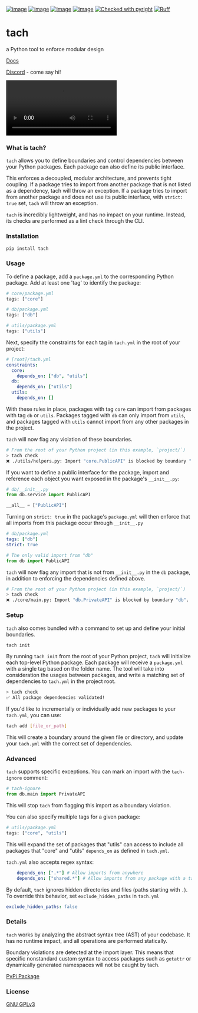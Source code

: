 [![image](https://img.shields.io/pypi/v/tach.svg)](https://pypi.Python.org/pypi/tach)
[![image](https://img.shields.io/pypi/l/tach.svg)](https://pypi.Python.org/pypi/tach)
[![image](https://img.shields.io/pypi/pyversions/tach.svg)](https://pypi.Python.org/pypi/tach)
[![image](https://github.com/Never-Over/tach/actions/workflows/ci.yml/badge.svg)](https://github.com/Never-Over/tach/actions/workflows/ci.yml)
[![Checked with pyright](https://microsoft.github.io/pyright/img/pyright_badge.svg)](https://microsoft.github.io/pyright/)
[![Ruff](https://img.shields.io/endpoint?url=https://raw.githubusercontent.com/astral-sh/ruff/main/assets/badge/v2.json)](https://github.com/astral-sh/ruff)
# tach
a Python tool to enforce modular design


[Docs](https://never-over.github.io/tach/)

[Discord](https://discord.gg/7crTTJwDv9) - come say hi!


![](https://raw.githubusercontent.com/Never-Over/tach/main/docs/tach_demo.mp4)

### What is tach?
`tach` allows you to define boundaries and control dependencies between your Python packages. Each package can also define its public interface.

This enforces a decoupled, modular architecture, and prevents tight coupling.
If a package tries to import from another package that is not listed as a dependency, tach will throw an exception.
If a package tries to import from another package and does not use its public interface, with `strict: true` set, `tach` will throw an exception.

`tach` is incredibly lightweight, and has no impact on your runtime. Instead, its checks are performed as a lint check through the CLI.

### Installation
```bash
pip install tach
```
### Usage
To define a package, add a `package.yml` to the corresponding Python package. Add at least one 'tag' to identify the package:
```python
# core/package.yml
tags: ["core"]
```
```python
# db/package.yml
tags: ["db"]
```
```python
# utils/package.yml
tags: ["utils"]
```
Next, specify the constraints for each tag in `tach.yml` in the root of your project:
```yaml
# [root]/tach.yml
constraints:
  core:
    depends_on: ["db", "utils"]
  db:
    depends_on: ["utils"]
  utils:
    depends_on: []
```
With these rules in place, packages with tag `core` can import from packages with tag `db` or `utils`. Packages tagged with `db` can only import from `utils`, and packages tagged with `utils` cannot import from any other packages in the project. 

`tach` will now flag any violation of these boundaries.
```bash
# From the root of your Python project (in this example, `project/`)
> tach check
❌ ./utils/helpers.py: Import "core.PublicAPI" is blocked by boundary "core". Tag(s) ["utils"] do not have access to ["core"].
```

If you want to define a public interface for the package, import and reference each object you want exposed in the package's `__init__.py`:
```python
# db/__init__.py
from db.service import PublicAPI

__all__ = ["PublicAPI"]
```
Turning on `strict: true` in the package's `package.yml` will then enforce that all imports from this package occur through `__init__.py`
```yaml
# db/package.yml
tags: ["db"]
strict: true
```
```python
# The only valid import from "db"
from db import PublicAPI 
```
`tach` will now flag any import that is not from `__init__.py` in the `db` package, in addition to enforcing the dependencies defined above.
```bash
# From the root of your Python project (in this example, `project/`)
> tach check
❌ ./core/main.py: Import "db.PrivateAPI" is blocked by boundary "db". "db" does not list "db.PrivateAPI" in its public interface.
```

### Setup
`tach` also comes bundled with a command to set up and define your initial boundaries.
```bash
tach init
```
By running `tach init` from the root of your Python project, `tach` will initialize each top-level Python package. Each package will receive a `package.yml` with a single tag based on the folder name. 
The tool will take into consideration the usages between packages, and write a matching set of dependencies to `tach.yml` in the project root.
```bash
> tach check
✅ All package dependencies validated!
```

If you'd like to incrementally or individually add new packages to your `tach.yml`, you can use:
```bash
tach add [file_or_path]
```
This will create a boundary around the given file or directory, and update your `tach.yml` with the correct set of dependencies.

### Advanced
`tach` supports specific exceptions. You can mark an import with the `tach-ignore` comment:
```python
# tach-ignore
from db.main import PrivateAPI
```
This will stop `tach` from flagging this import as a boundary violation.

You can also specify multiple tags for a given package:
```python
# utils/package.yml
tags: ["core", "utils"]
```
This will expand the set of packages that "utils" can access to include all packages that "core" and "utils" `depends_on` as defined in `tach.yml`.

`tach.yml` also accepts regex syntax:
```yaml
    depends_on: [".*"] # Allow imports from anywhere
    depends_on: ["shared.*"] # Allow imports from any package with a tag starting with "shared"
```
By default, `tach` ignores hidden directories and files (paths starting with `.`). To override this behavior, set `exclude_hidden_paths` in `tach.yml`
```yaml
exclude_hidden_paths: false
```

### Details
`tach` works by analyzing the abstract syntax tree (AST) of your codebase. It has no runtime impact, and all operations are performed statically. 

Boundary violations are detected at the import layer. This means that specific nonstandard custom syntax to access packages such as `getattr` or dynamically generated namespaces will not be caught by tach.

[PyPi Package](https://pypi.org/project/tach/)

### License
[GNU GPLv3](LICENSE)
